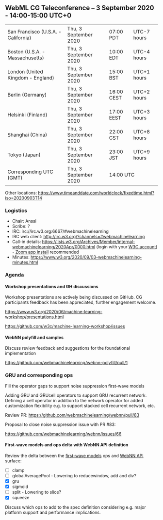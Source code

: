 ## WebML CG Teleconference – 3 September 2020 - 14:00-15:00 UTC+0

<table>
<tr><td> San Francisco (U.S.A. - California) <td> Thu, 3 September 2020 <td> 07:00 PDT <td> UTC-7 hours
<tr><td> Boston (U.S.A. - Massachusetts) <td> Thu, 3 September 2020 <td> 10:00 EDT <td> UTC-4 hours
<tr><td> London (United Kingdom - England) <td> Thu, 3 September 2020 <td> 15:00 BST <td> UTC+1 hours
<tr><td> Berlin (Germany) <td> Thu, 3 September 2020 <td> 16:00 CEST <td> UTC+2 hours
<tr><td> Helsinki (Finland) <td> Thu, 3 September 2020 <td> 17:00 EEST <td> UTC+3 hours
<tr><td> Shanghai (China) <td> Thu, 3 September 2020 <td> 22:00 CST <td> UTC+8 hours
<tr><td> Tokyo (Japan) <td> Thu, 3 September 2020 <td> 23:00 JST <td> UTC+9 hours
<tr><td> Corresponding UTC (GMT) <td> Thu, 3 September 2020 <td colspan=2> 14:00 UTC
</table>

Other locations: https://www.timeanddate.com/worldclock/fixedtime.html?iso=20200903T14

### Logistics

* Chair: Anssi
* Scribe: ?
* IRC: irc://irc.w3.org:6667/#webmachinelearning
* IRC web client: http://irc.w3.org/?channels=#webmachinelearning
* Call-in details: https://lists.w3.org/Archives/Member/internal-webmachinelearning/2020Apr/0000.html (login with your [W3C account](https://www.w3.org/Help/Account/)) - [Zoom app install](https://zoom.us/download) recommended
* Minutes: https://www.w3.org/2020/09/03-webmachinelearning-minutes.html

### Agenda

#### Workshop presentations and GH discussions

Workshop presentations are actively being discussed on GitHub. CG participants feedback has been appreciated, further engagement welcome.

https://www.w3.org/2020/06/machine-learning-workshop/presentations.html

https://github.com/w3c/machine-learning-workshop/issues

#### WebNN polyfill and samples

Discuss review feedback and suggestions for the foundational implementation

https://github.com/webmachinelearning/webnn-polyfill/pull/1

### GRU and corresponding ops

Fill the operator gaps to support noise suppression first-wave models

Adding GRU and GRUcell operators to support GRU recurrent network. Defining a cell operator in addition to the network operator for added customization flexibility e.g. to support stacked cell recurrent network, etc.

Review PR:
https://github.com/webmachinelearning/webnn/pull/83

Proposal to close noise suppression issue with PR #83:

https://github.com/webmachinelearning/webnn/issues/66

#### First-wave models and ops delta with WebNN API definition

Review the delta between the [first-wave models](https://github.com/webmachinelearning/webnn/blob/master/op_compatibility/first_wave_models.md) ops and [WebNN API](https://webmachinelearning.github.io/webnn/#api) surface:

- [ ] clamp
- [ ] globalAveragePool - Lowering to reducewindow, add and div?
- [x] gru
- [x] sigmoid
- [ ] split - Lowering to slice?
- [x] squeeze

Discuss which ops to add to the spec definition considering e.g. major platform support and performance implications.
